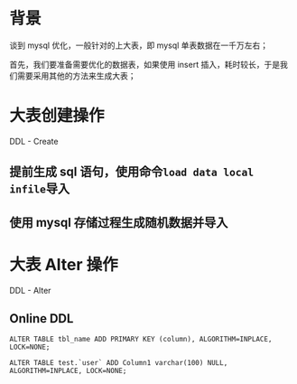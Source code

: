 # 背景

谈到 mysql 优化，一般针对的上大表，即 mysql 单表数据在一千万左右；

首先，我们要准备需要优化的数据表，如果使用 insert 插入，耗时较长，于是我们需要采用其他的方法来生成大表；

# 大表创建操作

DDL - Create

## 提前生成 sql 语句，使用命令`load data local infile`导入

## 使用 mysql 存储过程生成随机数据并导入

# 大表 Alter 操作

DDL - Alter

## Online DDL

```
ALTER TABLE tbl_name ADD PRIMARY KEY (column), ALGORITHM=INPLACE, LOCK=NONE;
```

```
ALTER TABLE test.`user` ADD Column1 varchar(100) NULL, ALGORITHM=INPLACE, LOCK=NONE;
```
